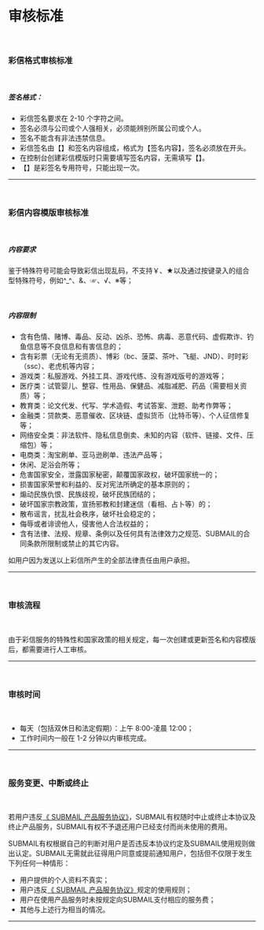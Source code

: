 # 审核标准

<br>

### **彩信格式审核标准**

<br>

##### **签名格式：**

- 彩信签名要求在 2-10 个字符之间。
- 签名必须与公司或个人强相关，必须能辨别所属公司或个人。
- 签名不能含有非法违禁信息。
- 彩信签名由【】和签名内容组成，格式为【签名内容】，签名必须放在开头。
- 在控制台创建彩信模版时只需要填写签名内容，无需填写【】。
- 【】是彩签名专用符号，只能出现一次。


------


<br>

### **彩信内容模版审核标准**

<br>

##### **内容要求**

鉴于特殊符号可能会导致彩信出现乱码，不支持￥、★以及通过按键录入的组合型特殊符号，例如^_^、&amp;、☞、√、※等；



<br>

##### **内容限制**

- 含有色情、赌博、毒品、反动、凶杀、恐怖、病毒、恶意代码、虚假欺诈、钓鱼信息等不良信息和有害信息的；
- 含有彩票（无论有无资质）、博彩（bc、菠菜、茶叶、飞艇、JND）、时时彩（ssc）、老虎机等内容；
- 游戏类：私服游戏、外挂工具、游戏代练、没有游戏版号的游戏等；
- 医疗类：试管婴儿、整容、性用品、保健品、减脂减肥、药品（需要相关资质）等；
- 教育类：论文代发、代写、学术造假、考试答案、泄题、助考作弊等；
- 金融类：贷款类、恶意催收、区块链、虚拟货币（比特币等）、个人征信修复等；
- 网络安全类：非法软件、隐私信息倒卖、未知的内容（软件、链接、文件、压缩包）等；
- 电商类：淘宝刷单、亚马逊刷单、违法产品等；
- 休闲、足浴会所等；
- 危害国家安全，泄露国家秘密，颠覆国家政权，破坏国家统一的；
- 损害国家荣誉和利益的、反对宪法所确定的基本原则的；
- 煽动民族仇恨、民族歧视，破坏民族团结的；
- 破坏国家宗教政策，宣扬邪教和封建迷信（看相、占卜等）的；
- 散布谣言，扰乱社会秩序，破坏社会稳定的；
- 侮辱或者诽谤他人，侵害他人合法权益的；
- 含有法律、法规、规章、条例以及任何具有法律效力之规范、SUBMAIL的合同条款所限制或禁止的其它内容。

如用户因为发送以上彩信所产生的全部法律责任由用户承担。


------


<br>

### **审核流程**

<br>

由于彩信服务的特殊性和国家政策的相关规定，每一次创建或更新签名和内容模版后，都需要进行人工审核。


------


<br>

### **审核时间**

<br>

- 每天（包括双休日和法定假期）：上午 8:00-凌晨 12:00；
- 工作时间内一般在 1-2 分钟以内审核完成。




------


<br>

### **服务变更、中断或终止**

<br>

若用户违反[《 SUBMAIL 产品服务协议》](https://www.mysubmail.com/documents/QBVE31)，SUBMAIL有权随时中止或终止本协议及终止产品服务，SUBMAIL有权不予退还用户已经支付而尚未使用的费用。

SUBMAIL有权根据自己的判断对用户是否违反本协议约定及SUBMAIL使用规则做出认定。SUBMAIL无需就此征得用户同意或提前通知用户，包括但不仅限于发生下列任何一种情形：

- 用户提供的个人资料不真实；
- 用户违反[《 SUBMAIL 产品服务协议》](https://www.mysubmail.com/documents/QBVE31)规定的使用规则；
- 用户在使用产品服务时未按规定向SUBMAIL支付相应的服务费；
- 其他与上述行为相当的情况。

------